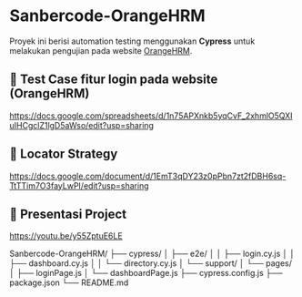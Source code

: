 # Sanbercode-OrangeHRM

Proyek ini berisi automation testing menggunakan **Cypress** untuk melakukan pengujian pada website [OrangeHRM](https://opensource-demo.orangehrmlive.com/).

## 📂 Test Case fitur login pada website (OrangeHRM)
https://docs.google.com/spreadsheets/d/1n75APXnkb5yqCvF_2xhmlO5QXIuIHCgclZ1lgD5aWso/edit?usp=sharing

## 📂 Locator Strategy
https://docs.google.com/document/d/1EmT3qDY23z0pPbn7zt2fDBH6sq-TtTTim7O3fayLwPI/edit?usp=sharing

## 📂 Presentasi Project
https://youtu.be/y55ZptuE6LE

Sanbercode-OrangeHRM/
├── cypress/
│   ├── e2e/
│   │   ├── login.cy.js
│   │   ├── dashboard.cy.js
│   │   └── directory.cy.js
│   └── support/
│       └── pages/
│           ├── loginPage.js
│           └── dashboardPage.js
├── cypress.config.js
├── package.json
└── README.md
